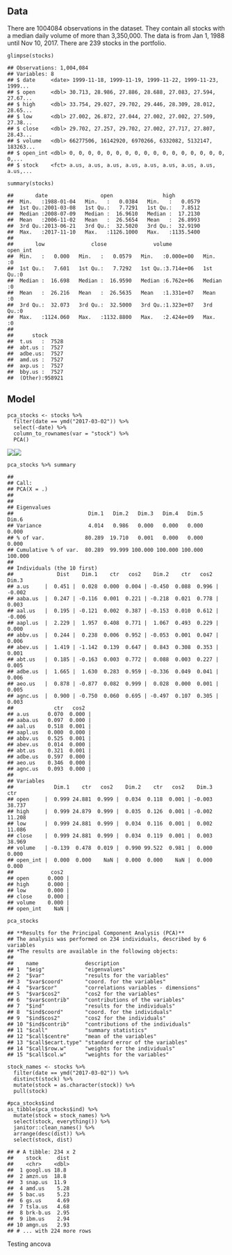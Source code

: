 Data
----

There are 1004084 observations in the dataset. They contain all stocks
with a median daily volume of more than 3,350,000. The data is from Jan
1, 1988 until Nov 10, 2017. There are 239 stocks in the portfolio.

    glimpse(stocks)

    ## Observations: 1,004,084
    ## Variables: 8
    ## $ date     <date> 1999-11-18, 1999-11-19, 1999-11-22, 1999-11-23, 1999...
    ## $ open     <dbl> 30.713, 28.986, 27.886, 28.688, 27.083, 27.594, 27.67...
    ## $ high     <dbl> 33.754, 29.027, 29.702, 29.446, 28.309, 28.012, 28.65...
    ## $ low      <dbl> 27.002, 26.872, 27.044, 27.002, 27.002, 27.509, 27.38...
    ## $ close    <dbl> 29.702, 27.257, 29.702, 27.002, 27.717, 27.807, 28.43...
    ## $ volume   <dbl> 66277506, 16142920, 6970266, 6332082, 5132147, 183263...
    ## $ open_int <dbl> 0, 0, 0, 0, 0, 0, 0, 0, 0, 0, 0, 0, 0, 0, 0, 0, 0, 0,...
    ## $ stock    <fct> a.us, a.us, a.us, a.us, a.us, a.us, a.us, a.us, a.us,...

    summary(stocks)

    ##       date                 open                high          
    ##  Min.   :1988-01-04   Min.   :   0.0384   Min.   :   0.0579  
    ##  1st Qu.:2001-03-08   1st Qu.:   7.7291   1st Qu.:   7.8512  
    ##  Median :2008-07-09   Median :  16.9610   Median :  17.2130  
    ##  Mean   :2006-11-02   Mean   :  26.5654   Mean   :  26.8993  
    ##  3rd Qu.:2013-06-21   3rd Qu.:  32.5020   3rd Qu.:  32.9190  
    ##  Max.   :2017-11-10   Max.   :1126.1000   Max.   :1135.5400  
    ##                                                              
    ##       low               close               volume             open_int
    ##  Min.   :   0.000   Min.   :   0.0579   Min.   :0.000e+00   Min.   :0  
    ##  1st Qu.:   7.601   1st Qu.:   7.7292   1st Qu.:3.714e+06   1st Qu.:0  
    ##  Median :  16.698   Median :  16.9590   Median :6.762e+06   Median :0  
    ##  Mean   :  26.216   Mean   :  26.5635   Mean   :1.331e+07   Mean   :0  
    ##  3rd Qu.:  32.073   3rd Qu.:  32.5000   3rd Qu.:1.323e+07   3rd Qu.:0  
    ##  Max.   :1124.060   Max.   :1132.8800   Max.   :2.424e+09   Max.   :0  
    ##                                                                        
    ##      stock       
    ##  t.us   :  7528  
    ##  abt.us :  7527  
    ##  adbe.us:  7527  
    ##  amd.us :  7527  
    ##  axp.us :  7527  
    ##  bby.us :  7527  
    ##  (Other):958921

Model
-----

    pca_stocks <- stocks %>% 
      filter(date == ymd("2017-03-02")) %>% 
      select(-date) %>% 
      column_to_rownames(var = "stock") %>% 
      PCA() 

![](eda_files/figure-markdown_strict/unnamed-chunk-2-1.png)![](eda_files/figure-markdown_strict/unnamed-chunk-2-2.png)

    pca_stocks %>% summary

    ## 
    ## Call:
    ## PCA(X = .) 
    ## 
    ## 
    ## Eigenvalues
    ##                        Dim.1   Dim.2   Dim.3   Dim.4   Dim.5   Dim.6
    ## Variance               4.014   0.986   0.000   0.000   0.000   0.000
    ## % of var.             80.289  19.710   0.001   0.000   0.000   0.000
    ## Cumulative % of var.  80.289  99.999 100.000 100.000 100.000 100.000
    ## 
    ## Individuals (the 10 first)
    ##              Dist    Dim.1    ctr   cos2    Dim.2    ctr   cos2    Dim.3
    ## a.us     |  0.451 |  0.028  0.000  0.004 | -0.450  0.088  0.996 | -0.002
    ## aaba.us  |  0.247 | -0.116  0.001  0.221 | -0.218  0.021  0.778 |  0.003
    ## aal.us   |  0.195 | -0.121  0.002  0.387 | -0.153  0.010  0.612 | -0.006
    ## aapl.us  |  2.229 |  1.957  0.408  0.771 |  1.067  0.493  0.229 |  0.000
    ## abbv.us  |  0.244 |  0.238  0.006  0.952 | -0.053  0.001  0.047 |  0.006
    ## abev.us  |  1.419 | -1.142  0.139  0.647 |  0.843  0.308  0.353 |  0.001
    ## abt.us   |  0.185 | -0.163  0.003  0.772 |  0.088  0.003  0.227 |  0.005
    ## adbe.us  |  1.665 |  1.630  0.283  0.959 | -0.336  0.049  0.041 |  0.006
    ## aeo.us   |  0.878 | -0.877  0.082  0.999 |  0.028  0.000  0.001 |  0.005
    ## agnc.us  |  0.900 | -0.750  0.060  0.695 | -0.497  0.107  0.305 |  0.003
    ##             ctr   cos2  
    ## a.us      0.070  0.000 |
    ## aaba.us   0.097  0.000 |
    ## aal.us    0.518  0.001 |
    ## aapl.us   0.000  0.000 |
    ## abbv.us   0.525  0.001 |
    ## abev.us   0.014  0.000 |
    ## abt.us    0.321  0.001 |
    ## adbe.us   0.597  0.000 |
    ## aeo.us    0.346  0.000 |
    ## agnc.us   0.093  0.000 |
    ## 
    ## Variables
    ##             Dim.1    ctr   cos2    Dim.2    ctr   cos2    Dim.3    ctr
    ## open     |  0.999 24.881  0.999 |  0.034  0.118  0.001 | -0.003 38.737
    ## high     |  0.999 24.879  0.999 |  0.035  0.126  0.001 | -0.002 11.208
    ## low      |  0.999 24.881  0.999 |  0.034  0.116  0.001 |  0.002 11.086
    ## close    |  0.999 24.881  0.999 |  0.034  0.119  0.001 |  0.003 38.969
    ## volume   | -0.139  0.478  0.019 |  0.990 99.522  0.981 |  0.000  0.000
    ## open_int |  0.000  0.000    NaN |  0.000  0.000    NaN |  0.000  0.000
    ##            cos2  
    ## open      0.000 |
    ## high      0.000 |
    ## low       0.000 |
    ## close     0.000 |
    ## volume    0.000 |
    ## open_int    NaN |

    pca_stocks

    ## **Results for the Principal Component Analysis (PCA)**
    ## The analysis was performed on 234 individuals, described by 6 variables
    ## *The results are available in the following objects:
    ## 
    ##    name               description                          
    ## 1  "$eig"             "eigenvalues"                        
    ## 2  "$var"             "results for the variables"          
    ## 3  "$var$coord"       "coord. for the variables"           
    ## 4  "$var$cor"         "correlations variables - dimensions"
    ## 5  "$var$cos2"        "cos2 for the variables"             
    ## 6  "$var$contrib"     "contributions of the variables"     
    ## 7  "$ind"             "results for the individuals"        
    ## 8  "$ind$coord"       "coord. for the individuals"         
    ## 9  "$ind$cos2"        "cos2 for the individuals"           
    ## 10 "$ind$contrib"     "contributions of the individuals"   
    ## 11 "$call"            "summary statistics"                 
    ## 12 "$call$centre"     "mean of the variables"              
    ## 13 "$call$ecart.type" "standard error of the variables"    
    ## 14 "$call$row.w"      "weights for the individuals"        
    ## 15 "$call$col.w"      "weights for the variables"

    stock_names <- stocks %>% 
      filter(date == ymd("2017-03-02")) %>% 
      distinct(stock) %>% 
      mutate(stock = as.character(stock)) %>% 
      pull(stock)

    #pca_stocks$ind
    as_tibble(pca_stocks$ind) %>% 
      mutate(stock = stock_names) %>% 
      select(stock, everything()) %>% 
      janitor::clean_names() %>% 
      arrange(desc(dist)) %>% 
      select(stock, dist) 

    ## # A tibble: 234 x 2
    ##    stock     dist
    ##    <chr>    <dbl>
    ##  1 googl.us 18.8 
    ##  2 amzn.us  18.8 
    ##  3 snap.us  11.9 
    ##  4 amd.us    5.28
    ##  5 bac.us    5.23
    ##  6 gs.us     4.69
    ##  7 tsla.us   4.68
    ##  8 brk-b.us  2.95
    ##  9 ibm.us    2.94
    ## 10 amgn.us   2.93
    ## # ... with 224 more rows

Testing ancova
